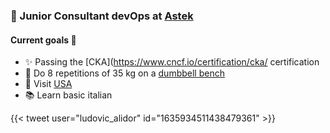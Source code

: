 ### 🚀 Junior Consultant devOps at [Astek](https://astekgroup.fr/)

#### Current goals 🌋
- ✨ Passing the [CKA](https://www.cncf.io/certification/cka/ certification  
- 💪 Do 8 repetitions of 35 kg on a [dumbbell bench](https://www.youtube.com/watch?v=zvsu-Vv-o3Q)
- 🛫 Visit [USA](https://en.wikipedia.org/wiki/United_States)
- 📚 Learn basic italian

{{< tweet user="ludovic_alidor" id="1635934511438479361" >}}